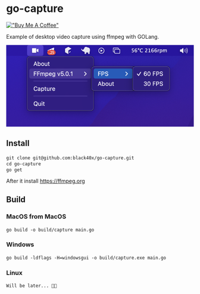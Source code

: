 # go-capture

[!["Buy Me A Coffee"](https://www.buymeacoffee.com/assets/img/custom_images/orange_img.png)](https://www.buymeacoffee.com/dmvsk)

Example of desktop video capture using ffmpeg with GOLang.

![](screenshots/tray.png)

## Install

```
git clone git@github.com:black40x/go-capture.git
cd go-capture
go get
```

After it install https://ffmpeg.org

## Build

### MacOS from MacOS
```
go build -o build/capture main.go 
```

### Windows
```
go build -ldflags -H=windowsgui -o build/capture.exe main.go  
```

### Linux
```
Will be later... 🤷🏻
```  